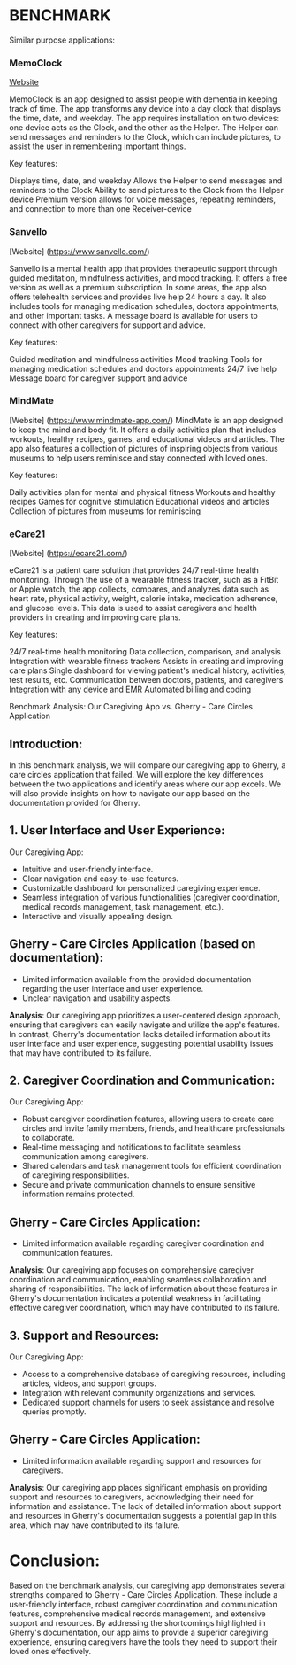 # BENCHMARK
Similar purpose applications:

### MemoClock
[Website](https://appadvice.com/app/memoclock-the-dementia-clock/1441503845)

MemoClock is an app designed to assist people with dementia in keeping track of time. The app transforms any device into a day clock that displays the time, date, and weekday. The app requires installation on two devices: one device acts as the Clock, and the other as the Helper. The Helper can send messages and reminders to the Clock, which can include pictures, to assist the user in remembering important things.

Key features:

Displays time, date, and weekday
Allows the Helper to send messages and reminders to the Clock
Ability to send pictures to the Clock from the Helper device
Premium version allows for voice messages, repeating reminders, and connection to more than one Receiver-device

### Sanvello
[Website] (https://www.sanvello.com/)

Sanvello is a mental health app that provides therapeutic support through guided meditation, mindfulness activities, and mood tracking. It offers a free version as well as a premium subscription. In some areas, the app also offers telehealth services and provides live help 24 hours a day. It also includes tools for managing medication schedules, doctors appointments, and other important tasks. A message board is available for users to connect with other caregivers for support and advice.

Key features:

Guided meditation and mindfulness activities
Mood tracking
Tools for managing medication schedules and doctors appointments
24/7 live help
Message board for caregiver support and advice

### MindMate
[Website] (https://www.mindmate-app.com/)
MindMate is an app designed to keep the mind and body fit. It offers a daily activities plan that includes workouts, healthy recipes, games, and educational videos and articles. The app also features a collection of pictures of inspiring objects from various museums to help users reminisce and stay connected with loved ones.

Key features:

Daily activities plan for mental and physical fitness
Workouts and healthy recipes
Games for cognitive stimulation
Educational videos and articles
Collection of pictures from museums for reminiscing

### eCare21
[Website] (https://ecare21.com/)

eCare21 is a patient care solution that provides 24/7 real-time health monitoring. Through the use of a wearable fitness tracker, such as a FitBit or Apple watch, the app collects, compares, and analyzes data such as heart rate, physical activity, weight, calorie intake, medication adherence, and glucose levels. This data is used to assist caregivers and health providers in creating and improving care plans.

Key features:

24/7 real-time health monitoring
Data collection, comparison, and analysis
Integration with wearable fitness trackers
Assists in creating and improving care plans
Single dashboard for viewing patient's medical history, activities, test results, etc.
Communication between doctors, patients, and caregivers
Integration with any device and EMR
Automated billing and coding

Benchmark Analysis: Our Caregiving App vs. Gherry - Care Circles Application

## Introduction:
In this benchmark analysis, we will compare our caregiving app to Gherry, a care circles application that failed. We will explore the key differences between the two applications and identify areas where our app excels. We will also provide insights on how to navigate our app based on the documentation provided for Gherry.

## 1. User Interface and User Experience:
Our Caregiving App:
- Intuitive and user-friendly interface.
- Clear navigation and easy-to-use features.
- Customizable dashboard for personalized caregiving experience.
- Seamless integration of various functionalities (caregiver coordination, medical records management, task management, etc.).
- Interactive and visually appealing design.

## Gherry - Care Circles Application (based on documentation):
- Limited information available from the provided documentation regarding the user interface and user experience.
- Unclear navigation and usability aspects.

**Analysis**: Our caregiving app prioritizes a user-centered design approach, ensuring that caregivers can easily navigate and utilize the app's features. In contrast, Gherry's documentation lacks detailed information about its user interface and user experience, suggesting potential usability issues that may have contributed to its failure.

## 2. Caregiver Coordination and Communication:
Our Caregiving App:
- Robust caregiver coordination features, allowing users to create care circles and invite family members, friends, and healthcare professionals to collaborate.
- Real-time messaging and notifications to facilitate seamless communication among caregivers.
- Shared calendars and task management tools for efficient coordination of caregiving responsibilities.
- Secure and private communication channels to ensure sensitive information remains protected.

## Gherry - Care Circles Application:
- Limited information available regarding caregiver coordination and communication features.

**Analysis**: Our caregiving app focuses on comprehensive caregiver coordination and communication, enabling seamless collaboration and sharing of responsibilities. The lack of information about these features in Gherry's documentation indicates a potential weakness in facilitating effective caregiver coordination, which may have contributed to its failure.

## 3. Support and Resources:
Our Caregiving App:
- Access to a comprehensive database of caregiving resources, including articles, videos, and support groups.
- Integration with relevant community organizations and services.
- Dedicated support channels for users to seek assistance and resolve queries promptly.

## Gherry - Care Circles Application:
- Limited information available regarding support and resources for caregivers.

**Analysis**: Our caregiving app places significant emphasis on providing support and resources to caregivers, acknowledging their need for information and assistance. The lack of detailed information about support and resources in Gherry's documentation suggests a potential gap in this area, which may have contributed to its failure.

# Conclusion:
Based on the benchmark analysis, our caregiving app demonstrates several strengths compared to Gherry - Care Circles Application. These include a user-friendly interface, robust caregiver coordination and communication features, comprehensive medical records management, and extensive support and resources. By addressing the shortcomings highlighted in Gherry's documentation, our app aims to provide a superior caregiving experience, ensuring caregivers have the tools they need to support their loved ones effectively.
